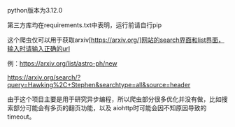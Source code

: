 python版本为3.12.0

第三方库均在requirements.txt中表明，运行前请自行pip

这个爬虫仅可以用于获取arxiv[https://arxiv.org/]网站的search界面和list界面，输入时请输入正确的url

例：https://arxiv.org/list/astro-ph/new

https://arxiv.org/search/?query=Hawking%2C+Stephen&searchtype=all&source=header

由于这个项目主要是用于研究异步编程，所以爬虫部分很多优化并没有做，比如搜索部分可能会有多页的翻页功能，以及
aiohttp时可能会因不知原因导致的timeout。
